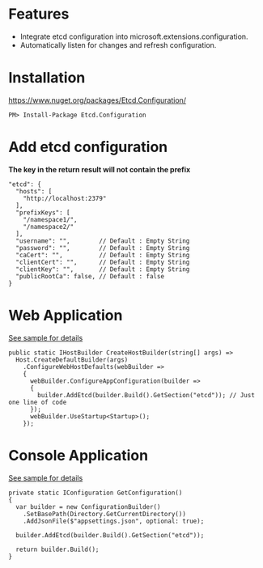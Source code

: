 # Features

* Integrate etcd configuration into microsoft.extensions.configuration.
* Automatically listen for changes and refresh configuration.



# Installation

https://www.nuget.org/packages/Etcd.Configuration/

```
PM> Install-Package Etcd.Configuration
```

# Add etcd configuration

**The key in the return result will not contain the prefix**

```
"etcd": {
  "hosts": [
    "http://localhost:2379"
  ],
  "prefixKeys": [
    "/namespace1/",
    "/namespace2/"
  ],
  "username": "",        // Default : Empty String
  "password": "",        // Default : Empty String
  "caCert": "",          // Default : Empty String
  "clientCert": "",      // Default : Empty String
  "clientKey": "",       // Default : Empty String
  "publicRootCa": false, // Default : false
}
```

# Web Application

[See sample for details](https://github.com/beckjin/Etcd.Configuration/tree/master/samples/Etcd.Configuration.API)

```
public static IHostBuilder CreateHostBuilder(string[] args) =>
  Host.CreateDefaultBuilder(args)
    .ConfigureWebHostDefaults(webBuilder =>
    {
      webBuilder.ConfigureAppConfiguration(builder =>
      {
        builder.AddEtcd(builder.Build().GetSection("etcd")); // Just one line of code
      });
      webBuilder.UseStartup<Startup>();
    });
```

# Console Application

[See sample for details](https://github.com/beckjin/Etcd.Configuration/tree/master/samples/Etcd.Configuration.Console)

```
private static IConfiguration GetConfiguration()
{
  var builder = new ConfigurationBuilder()
    .SetBasePath(Directory.GetCurrentDirectory())
    .AddJsonFile($"appsettings.json", optional: true);

  builder.AddEtcd(builder.Build().GetSection("etcd"));

  return builder.Build();
}
```